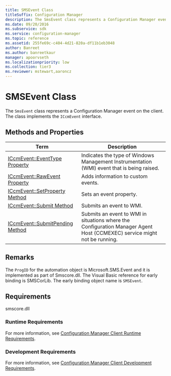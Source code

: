 ```yaml
---
title: SMSEvent Class
titleSuffix: Configuration Manager
description: The SmsEvent class represents a Configuration Manager event on the client. The class implements the ICcmEvent interface.
ms.date: 09/20/2016
ms.subservice: sdk
ms.service: configuration-manager
ms.topic: reference
ms.assetid: 255fe69c-c404-4d21-820a-df11b1eb3048
author: Banreet
ms.author: banreetkaur
manager: apoorvseth
ms.localizationpriority: low
ms.collection: tier3
ms.reviewer: mstewart,aaroncz 
---
```

# SMSEvent Class
The `SmsEvent` class represents a Configuration Manager event on the client. The class implements the `ICcmEvent` interface.  

## Methods and Properties  

|Term|Description|  
|----------|-----------------|  
|[ICcmEvent::EventType Property](../../../../../develop/reference/core/servers/manage/iccmevent--eventtype-property.md)|Indicates the type of Windows Management Instrumentation (WMI) event that is being raised.|  
|[ICcmEvent::RawEvent Property](../../../../../develop/reference/core/servers/manage/iccmevent--rawevent-property.md)|Adds information to custom events.|  
|[ICcmEvent::SetProperty Method](../../../../../develop/reference/core/servers/manage/iccmevent--setproperty-method.md)|Sets an event property.|  
|[ICcmEvent::Submit Method](../../../../../develop/reference/core/servers/manage/iccmevent--submit-method.md)|Submits an event to WMI.|  
|[ICcmEvent::SubmitPending Method](../../../../../develop/reference/core/servers/manage/iccmevent--submitpending-method.md)|Submits an event to WMI in situations where the Configuration Manager Agent Host (CCMEXEC) service might not be running.|  

## Remarks  
 The `ProgID` for the automation object is Microsoft.SMS.Event and it is implemented as part of Smscore.dll. The Visual Basic reference for early binding is SMSCorLib. The early binding object name is `SMSEvent`.  

## Requirements  
 smscore.dll  

### Runtime Requirements  
 For more information, see [Configuration Manager Client Runtime Requirements](../../../../../develop/core/reqs/client-runtime-requirements.md).  

### Development Requirements  
 For more information, see [Configuration Manager Client Development Requirements](../../../../../develop/core/reqs/client-development-requirements.md).  
